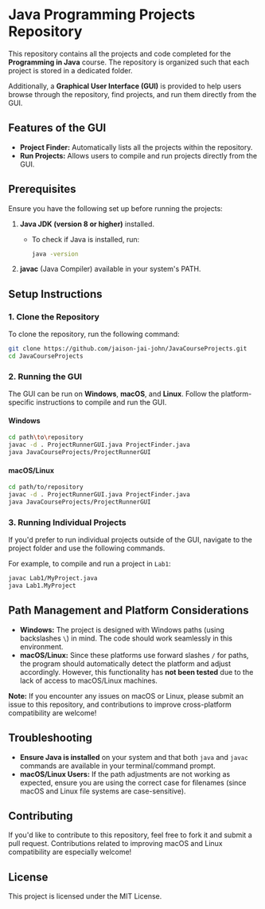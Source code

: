 # Java Programming Projects Repository

This repository contains all the projects and code completed for the **Programming in Java** course. The repository is organized such that each project is stored in a dedicated folder.

Additionally, a **Graphical User Interface (GUI)** is provided to help users browse through the repository, find projects, and run them directly from the GUI.

## Features of the GUI

- **Project Finder:** Automatically lists all the projects within the repository.
- **Run Projects:** Allows users to compile and run projects directly from the GUI.

## Prerequisites

Ensure you have the following set up before running the projects:

1. **Java JDK (version 8 or higher)** installed.

   - To check if Java is installed, run:

     ```bash
     java -version
     ```

2. **javac** (Java Compiler) available in your system's PATH.

## Setup Instructions

### 1. Clone the Repository

To clone the repository, run the following command:

```bash
git clone https://github.com/jaison-jai-john/JavaCourseProjects.git
cd JavaCourseProjects
```

### 2. Running the GUI

The GUI can be run on **Windows**, **macOS**, and **Linux**. Follow the platform-specific instructions to compile and run the GUI.

#### Windows

```bash
cd path\to\repository
javac -d . ProjectRunnerGUI.java ProjectFinder.java
java JavaCourseProjects/ProjectRunnerGUI
```

#### macOS/Linux

```bash
cd path/to/repository
javac -d . ProjectRunnerGUI.java ProjectFinder.java
java JavaCourseProjects/ProjectRunnerGUI
```

### 3. Running Individual Projects

If you'd prefer to run individual projects outside of the GUI, navigate to the project folder and use the following commands.

For example, to compile and run a project in `Lab1`:

```bash
javac Lab1/MyProject.java
java Lab1.MyProject
```

## Path Management and Platform Considerations

- **Windows:** The project is designed with Windows paths (using backslashes `\`) in mind. The code should work seamlessly in this environment.
- **macOS/Linux:** Since these platforms use forward slashes `/` for paths, the program should automatically detect the platform and adjust accordingly. However, this functionality has **not been tested** due to the lack of access to macOS/Linux machines.

**Note:** If you encounter any issues on macOS or Linux, please submit an issue to this repository, and contributions to improve cross-platform compatibility are welcome!

## Troubleshooting

- **Ensure Java is installed** on your system and that both `java` and `javac` commands are available in your terminal/command prompt.
- **macOS/Linux Users:** If the path adjustments are not working as expected, ensure you are using the correct case for filenames (since macOS and Linux file systems are case-sensitive).

## Contributing

If you'd like to contribute to this repository, feel free to fork it and submit a pull request. Contributions related to improving macOS and Linux compatibility are especially welcome!

## License

This project is licensed under the MIT License.
